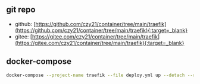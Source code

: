 ## git repo
  - github: [https://github.com/czy21/container/tree/main/traefik](https://github.com/czy21/container/tree/main/traefik){:target=_blank}
  - gitee: [https://gitee.com/czy21/container/tree/main/traefik](https://gitee.com/czy21/container/tree/main/traefik){:target=_blank}
## docker-compose
```bash
docker-compose --project-name traefik --file deploy.yml up --detach --remove-orphans
```